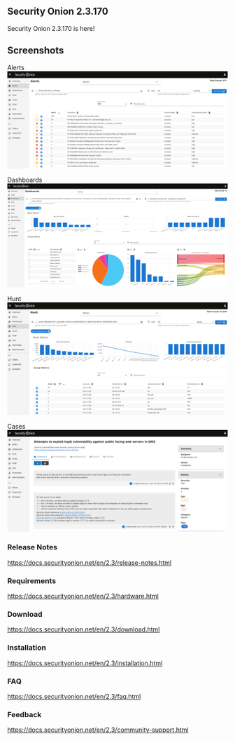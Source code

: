 ## Security Onion 2.3.170

Security Onion 2.3.170 is here!

## Screenshots

Alerts
![Alerts](./assets/images/screenshots/alerts.png)

Dashboards
![Dashboards](./assets/images/screenshots/dashboards.png)

Hunt
![Hunt](./assets/images/screenshots/hunt.png)

Cases
![Cases](./assets/images/screenshots/cases-comments.png)

### Release Notes

https://docs.securityonion.net/en/2.3/release-notes.html

### Requirements

https://docs.securityonion.net/en/2.3/hardware.html

### Download

https://docs.securityonion.net/en/2.3/download.html

### Installation

https://docs.securityonion.net/en/2.3/installation.html

### FAQ

https://docs.securityonion.net/en/2.3/faq.html

### Feedback

https://docs.securityonion.net/en/2.3/community-support.html
